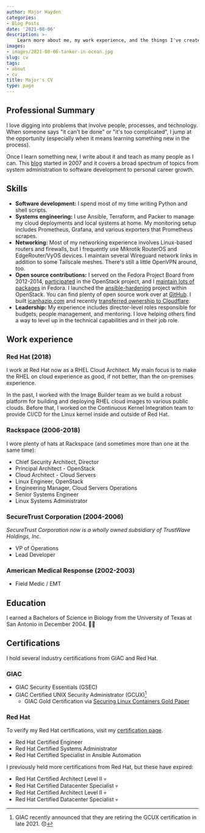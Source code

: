 ```yaml
---
author: Major Hayden
categories:
- Blog Posts
date: '2021-08-06'
description: >-
    Learn more about me, my work experience, and the things I've created. 👨🏻‍💼
images:
- images/2021-08-06-tanker-in-ocean.jpg
slug: cv
tags:
- about
- cv
title: Major's CV
type: page
---
```


## Professional Summary

I love digging into problems that involve people, processes, and technology.
When someone says "it can't be done" or "it's too complicated", I jump at the
opportunity (especially when it means learning something new in the process).

Once I learn something new, I write about it and teach as many people as I can.
This [blog](/posts) started in 2007 and it covers a broad spectrum of topics
from system administration to software development to personal career growth.

## Skills

* **Software development:** I spend most of my time writing Python and shell
  scripts.
* **Systems engineering:** I use Ansible, Terraform, and Packer to manage my
  cloud deployments and local systems at home. My monitoring setup includes
  Prometheus, Grafana, and various exporters that Prometheus scrapes.
* **Networking:** Most of my networking experience involves Linux-based routers
  and firewalls, but I frequently use Mikrotik RouterOS and EdgeRouter/VyOS
  devices. I maintain several Wireguard network links in addition to some
  Tailscale meshes. There's still a little OpenVPN around, too.
* **Open source contributions:** I served on the Fedora Project Board from
  2012-2014, [participated] in the OpenStack project, and I [maintain lots of
  packages] in Fedora. I launched the [ansible-hardening] project within
  OpenStack. You can find plenty of open source work over at [GitHub]. I built [icanhazip.com] and recently [transferred ownership to Cloudflare].
* **Leadership:** My experience includes director-level roles responsible for
  budgets, people management, and mentoring. I love helping others find a way to
  level up in the technical capabilities and in their job role.

[participated]: https://review.opendev.org/q/owner:rackerhacker
[ansible-hardening]: https://github.com/openstack/ansible-hardening
[maintain lots of packages]: https://src.fedoraproject.org/user/mhayden
[GitHub]: https://github.com/major
[icanhazip.com]: https://icanhazip.com
[transferred ownership to Cloudflare]: /2021/06/06/a-new-future-for-icanhazip/

## Work experience

### Red Hat (2018)

I work at Red Hat now as a RHEL Cloud Architect. My main focus is to make the
RHEL on cloud experience as good, if not better, than the on-premises
experience.

In the past, I worked with the Image Builder team as we build a robust platform
for building and deploying RHEL cloud images to various public clouds. Before
that, I worked on the Continuous Kernel Integration team to provide CI/CD for
the Linux kernel inside and outside of Red Hat.

### Rackspace (2006-2018)

I wore plenty of hats at Rackspace (and sometimes more than one at the same
time):

* Chief Security Architect, Director
* Principal Architect - OpenStack
* Cloud Architect - Cloud Servers
* Linux Engineer, OpenStack
* Engineering Manager, Cloud Servers Operations
* Senior Systems Engineer
* Linux Systems Administrator

### SecureTrust Corporation (2004-2006)

*SecureTrust Corporation now is a wholly owned subsidiary of TrustWave Holdings,
Inc.*

* VP of Operations
* Lead Developer

### American Medical Response (2002-2003)

* Field Medic / EMT

## Education

I earned a Bachelors of Science in Biology from the University of Texas at San
Antonio in December 2004. 🤙🏻

[University of Texas at San Antonio]: https://www.utsa.edu/

## Certifications

I hold several industry certifications from GIAC and Red Hat.

### GIAC

* GIAC Security Essentials (GSEC)
* GIAC Certified UNIX Security Administrator (GCUX)[^gcux]
  * GIAC Gold Certification via [Securing Linux Containers Gold Paper]

[Securing Linux Containers Gold Paper]: https://major.io/wp-content/uploads/2015/08/Securing-Linux-Containers-GCUX-Gold-Paper-Major-Hayden.pdf
[^gcux]: GIAC recently announced that they are retiring the GCUX certification
in late 2021. 😞

### Red Hat

To verify my Red Hat certifications, visit my [certification page].

* Red Hat Certified Engineer
* Red Hat Certified Systems Administrator
* Red Hat Certified Specialist in Ansible Automation

I previously held more certifications from Red Hat, but these have expired:

* Red Hat Certified Architect Level II 💀
* Red Hat Certified Datacenter Specialist 💀
* Red Hat Certified Architect Level II 💀
* Red Hat Certified Datacenter Specialist 💀

[certification page]: https://rhtapps.redhat.com/verify?certId=110-268-455
